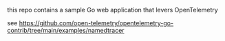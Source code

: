 this repo contains a sample Go web application that levers OpenTelemetry

see https://github.com/open-telemetry/opentelemetry-go-contrib/tree/main/examples/namedtracer